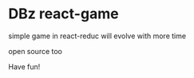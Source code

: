 # DBz react-game


simple game in react-reduc will evolve with more time

open source too

Have fun!
